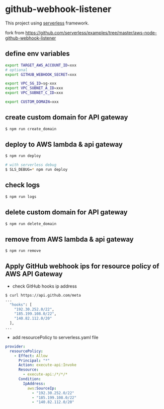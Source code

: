 # github-webhook-listener

This project using [serverless](https://serverless.com/) framework.  

fork from https://github.com/serverless/examples/tree/master/aws-node-github-webhook-listener

## define env variables
```bash
export TARGET_AWS_ACCOUNT_ID=xxx
# optional
export GITHUB_WEBHOOK_SECRET=xxx

export VPC_SG_ID=sg-xxx
export VPC_SUBNET_A_ID=xxx
export VPC_SUBNET_C_ID=xxx

export CUSTOM_DOMAIN=xxx
```

## create custom domain for API gateway
```bash
$ npm run create_domain
```

## deploy to AWS lambda & api gateway
```bash
$ npm run deploy

# with serverless debug
$ SLS_DEBUG=* npm run deploy
```

## check logs
```bash
$ npm run logs
```

## delete custom domain for API gateway
```bash
$ npm run delete_domain
```

## remove from AWS lambda & api gateway
```bash
$ npm run remove
```

## Apply GitHub webhook ips for resource policy of AWS API Gateway

* check GitHub hooks ip address
```bash
$ curl https://api.github.com/meta
...
  "hooks": [
    "192.30.252.0/22",
    "185.199.108.0/22",
    "140.82.112.0/20"
  ],
...
```

* add resourcePolicy to serverless.yaml file
```yaml
provider:
  resourcePolicy:
    - Effect: Allow
      Principal: "*"
      Action: execute-api:Invoke
      Resource:
        - execute-api:/*/*/*
      Condition:
        IpAddress:
          aws:SourceIp:
            - "192.30.252.0/22"
            - "185.199.108.0/22"
            - "140.82.112.0/20"
```

